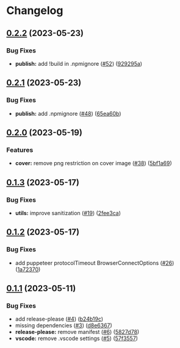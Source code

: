 # Changelog

## [0.2.2](https://github.com/jean-humann/docs-to-pdf/compare/v0.2.1...v0.2.2) (2023-05-23)


### Bug Fixes

* **publish:** add !build in .npmignore ([#52](https://github.com/jean-humann/docs-to-pdf/issues/52)) ([929295a](https://github.com/jean-humann/docs-to-pdf/commit/929295acf8de6bdefeb08dd5538f82e8daf3b137))

## [0.2.1](https://github.com/jean-humann/docs-to-pdf/compare/v0.2.0...v0.2.1) (2023-05-23)


### Bug Fixes

* **publish:** add .npmignore ([#48](https://github.com/jean-humann/docs-to-pdf/issues/48)) ([65ea60b](https://github.com/jean-humann/docs-to-pdf/commit/65ea60ba324b82d3c6ff5956fe40e15cf4c82657))

## [0.2.0](https://github.com/jean-humann/docs-to-pdf/compare/v0.1.3...v0.2.0) (2023-05-19)


### Features

* **cover:** remove png restriction on cover image ([#38](https://github.com/jean-humann/docs-to-pdf/issues/38)) ([5bf1a69](https://github.com/jean-humann/docs-to-pdf/commit/5bf1a69a64020c9e38f9edd162127689a60c2d17))

## [0.1.3](https://github.com/jean-humann/docs-to-pdf/compare/v0.1.2...v0.1.3) (2023-05-17)


### Bug Fixes

* **utils:** improve sanitization ([#19](https://github.com/jean-humann/docs-to-pdf/issues/19)) ([2fee3ca](https://github.com/jean-humann/docs-to-pdf/commit/2fee3ca94b133ab496a567be4bb695a26248d076))

## [0.1.2](https://github.com/jean-humann/docs-to-pdf/compare/v0.1.1...v0.1.2) (2023-05-17)


### Bug Fixes

* add puppeteer protocolTimeout BrowserConnectOptions ([#26](https://github.com/jean-humann/docs-to-pdf/issues/26)) ([1a72370](https://github.com/jean-humann/docs-to-pdf/commit/1a723706c40e409a8305828f1991f6f4830f8c7f))

## [0.1.1](https://github.com/jean-humann/docs-to-pdf/compare/0.1.0...v0.1.1) (2023-05-11)


### Bug Fixes

* add release-please ([#4](https://github.com/jean-humann/docs-to-pdf/issues/4)) ([b24b19c](https://github.com/jean-humann/docs-to-pdf/commit/b24b19c4b1172a27746118cd27ff83acd239cd39))
* missing dependencies ([#3](https://github.com/jean-humann/docs-to-pdf/issues/3)) ([d8e6367](https://github.com/jean-humann/docs-to-pdf/commit/d8e63677adac94d2d9a43c46d9ce5c94a84cb378))
* **release-please:** remove manifest ([#6](https://github.com/jean-humann/docs-to-pdf/issues/6)) ([5827d78](https://github.com/jean-humann/docs-to-pdf/commit/5827d789831438fc01dd3b158847febf8c6af8e6))
* **vscode:** remove .vscode settings ([#5](https://github.com/jean-humann/docs-to-pdf/issues/5)) ([57f3557](https://github.com/jean-humann/docs-to-pdf/commit/57f3557909da02bbb3b7711b9a9ee38ecac57ee9))

